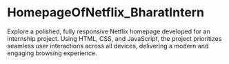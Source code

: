# HomepageOfNetflix_BharatIntern
Explore a polished, fully responsive Netflix homepage developed for an internship project. Using HTML, CSS, and JavaScript, the project prioritizes seamless user interactions across all devices, delivering a modern and engaging browsing experience.
